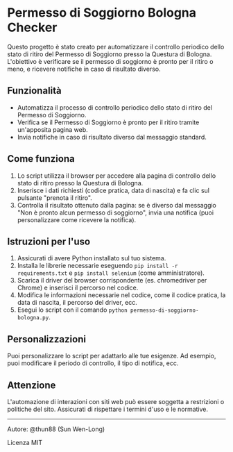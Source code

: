 # Permesso di Soggiorno Bologna Checker

Questo progetto è stato creato per automatizzare il controllo periodico dello stato di ritiro del Permesso di Soggiorno presso la Questura di Bologna. L'obiettivo è verificare se il permesso di soggiorno è pronto per il ritiro o meno, e ricevere notifiche in caso di risultato diverso.

## Funzionalità

- Automatizza il processo di controllo periodico dello stato di ritiro del Permesso di Soggiorno.
- Verifica se il Permesso di Soggiorno è pronto per il ritiro tramite un'apposita pagina web.
- Invia notifiche in caso di risultato diverso dal messaggio standard.

## Come funziona

1. Lo script utilizza il browser per accedere alla pagina di controllo dello stato di ritiro presso la Questura di Bologna.
2. Inserisce i dati richiesti (codice pratica, data di nascita) e fa clic sul pulsante "prenota il ritiro".
3. Controlla il risultato ottenuto dalla pagina: se è diverso dal messaggio "Non è pronto alcun permesso di soggiorno", invia una notifica (puoi personalizzare come ricevere la notifica).

## Istruzioni per l'uso

1. Assicurati di avere Python installato sul tuo sistema.
2. Installa le librerie necessarie eseguendo `pip install -r requirements.txt`  e  `pip install selenium` (come amministratore).
3. Scarica il driver del browser corrispondente (es. chromedriver per Chrome) e inserisci il percorso nel codice.
4. Modifica le informazioni necessarie nel codice, come il codice pratica, la data di nascita, il percorso del driver, ecc.
5. Esegui lo script con il comando `python permesso-di-soggiorno-bologna.py`.

## Personalizzazioni

Puoi personalizzare lo script per adattarlo alle tue esigenze. Ad esempio, puoi modificare il periodo di controllo, il tipo di notifica, ecc.

## Attenzione

L'automazione di interazioni con siti web può essere soggetta a restrizioni o politiche del sito. Assicurati di rispettare i termini d'uso e le normative.

---
Autore: @thun88  (Sun Wen-Long)

Licenza MIT
